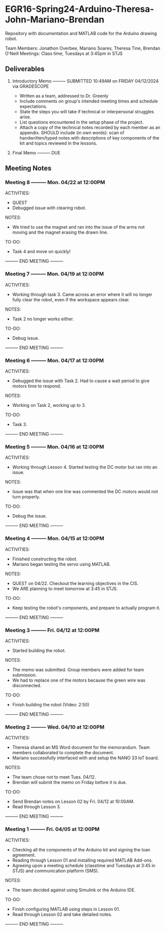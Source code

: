 # EGR16-Spring24-Arduino-Theresa-John-Mariano-Brendan
Repository with documentation and MATLAB code for the Arduino drawing robot.

Team Members: Jonathon Overbee, Mariano Soares, Theresa Tine, Brendan O'Neill
Meetings: Class time, Tuesdays at 3:45pm in STJS

## Deliverables
1) Introductory Memo ——— SUBMITTED 10:49AM on FRIDAY 04/12/2024 via GRADESCOPE
    - Written as a team, addressed to Dr. Greenly    
    - Include comments on group's intended meeting times and schedule expectations.
    - State the steps you will take if technical or interpersonal struggles arise.
    - List questions encountered in the setup phase of the project.
    - Attach a copy of the technical notes recorded by each member as an appendix. SHOULD include (in own words): scan of handwritten/typed notes with descriptions of key components of the kit and topics reviewed in the lessons.

2) Final Memo ——— DUE

## Meeting Notes

### Meeting 8 ——— Mon. 04/22 at 12:00PM

ACTIVITIES:
- QUEST
- Debugged issue with clearing robot.

NOTES: 
- We tried to use the magnet and ran into the issue of the arms not moving and the magnet erasing the drawn line.

TO-DO:
- Task 4 and move on quickly!

——— END MEETING ———

### Meeting 7 ——— Mon. 04/19 at 12:00PM

ACTIVITIES:
- Working through task 3. Came across an error where it will no longer fully clear the robot, even if the workspace appears clear.

NOTES: 
- Task 2 no longer works either.

TO-DO:
- Debug issue.

——— END MEETING ———

### Meeting 6 ——— Mon. 04/17 at 12:00PM

ACTIVITIES:
- Debugged the issue with Task 2. Had to cause a wait period to give motors time to respond.

NOTES: 
- Working on Task 2, working up to 3.

TO-DO:
- Task 3.

——— END MEETING ———

### Meeting 5 ——— Mon. 04/16 at 12:00PM

ACTIVITIES:
- Working through Lesson 4. Started testing the DC motor but ran into an issue.

NOTES: 
- Issue was that when one line was commented the DC motors would not turn properly.

TO-DO:
- Debug the issue.

——— END MEETING ———

### Meeting 4 ——— Mon. 04/15 at 12:00PM

ACTIVITIES:
- Finished constructing the robot.
- Mariano began testing the servo using MATLAB.

NOTES: 
- QUEST on 04/22. Checkout the learning objectives in the CIS.
- We ARE planning to meet tomorrow at 3:45 in STJS.

TO-DO:
- Keep testing the robot's components, and prepare to actually program it.

——— END MEETING ———

### Meeting 3 ——— Fri. 04/12 at 12:00PM

ACTIVITIES:
- Started building the robot.

NOTES: 
- The memo was submitted. Group members were added for team submission.
- We had to replace one of the motors because the green wire was disconnected.

TO-DO:
- Finish building the robot (Video: 2:50)

——— END MEETING ———

### Meeting 2 ——— Wed. 04/10 at 12:00PM

ACTIVITIES:
- Theresa shared an MS Word document for the memorandum. Team members collaborated to complete the document.
- Mariano successfully interfaced with and setup the NANO 33 IoT board. 

NOTES: 
- The team chose not to meet Tues. 04/12.
- Brendan will submit the memo on Friday before it is due.

TO-DO:
- Send Brendan notes on Lesson 02 by Fri. 04/12 at 10:00AM.
- Read through Lesson 3.

——— END MEETING ———

### Meeting 1 ——— Fri. 04/05 at 12:00PM

ACTIVITIES:
- Checking all the components of the Arduino kit and signing the loan agreement.
- Reading through Lesson 01 and installing required MATLAB Add-ons.
- Agreeing upon a meeting schedule (classtime and Tuesdays at 3:45 in STJS) and communication platform (SMS).

NOTES: 
- The team decided against using Simulink or the Arduino IDE.

TO-DO:
- Finish configuring MATLAB using steps in Lesson 01.
- Read through Lesson 02 and take detailed notes.

——— END MEETING ———
